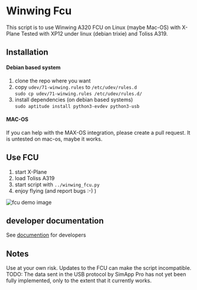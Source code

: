 # Winwing Fcu
This script is to use Winwing A320 FCU on Linux (maybe Mac-OS) with X-Plane
Tested with XP12 under linux (debian trixie) and Toliss A319.

## Installation

#### Debian based system
1. clone the repo where you want
2. copy `udev/71-winwing.rules` to `/etc/udev/rules.d`  
`sudo cp udev/71-winwing.rules /etc/udev/rules.d/`
3. install dependencies (on debian based systems)  
`sudo aptitude install python3-evdev python3-usb`


#### MAC-OS
If you can help with the MAX-OS integration, please create a pull request.
It is untested on mac-os, maybe it works.

## Use FCU
1. start X-Plane
2. load Toliss A319
3. start script with `../winwing_fcu.py`
4. enjoy flying (and report bugs :-)  )

![fcu demo image](./fcu_demo.gif)


## developer documentation
See [documention](./documentation/README.md) for developers

## Notes
Use at your own risk. Updates to the FCU can make the script incompatible.
TODO: The data sent in the USB protocol by SimApp Pro has not yet been fully implemented, only to the extent that it currently works.
